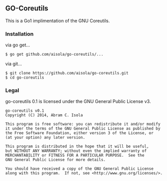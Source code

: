 GO-Coreutils
------------
This is a Go1 implimentation of the GNU Coreutils.

### Installation

via go get...

    $ go get github.com/aisola/go-coreutils/...
    
via git...

    $ git clone https://github.com/aisola/go-coreutils.git
    $ cd go-coreutils

### Legal
go-coreutils 0.1 is licensed under the GNU General Public License v3.
    
    go-coreutils v0.1
    Copyright (C) 2014, Abram C. Isola

    This program is free software: you can redistribute it and/or modify
    it under the terms of the GNU General Public License as published by
    the Free Software Foundation, either version 3 of the License, or
    (at your option) any later version.

    This program is distributed in the hope that it will be useful,
    but WITHOUT ANY WARRANTY; without even the implied warranty of
    MERCHANTABILITY or FITNESS FOR A PARTICULAR PURPOSE.  See the
    GNU General Public License for more details.

    You should have received a copy of the GNU General Public License
    along with this program.  If not, see <http://www.gnu.org/licenses/>.
